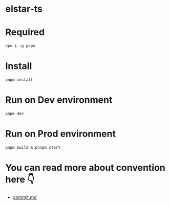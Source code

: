 # elstar-ts

# Required

```
npm i -g pnpm
```

# Install

```
pnpm install
```

# Run on Dev environment

```
pnpm dev
```

# Run on Prod environment

```
pnpm build & pnnpm start
```

# You can read more about convention here 👇

- [commit.md](/convention/commit.md)
